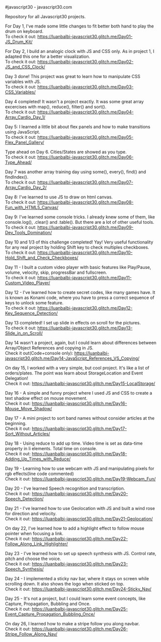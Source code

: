 #javascript30 - javascript30.com

Repository for all Javascript30 projects.

For Day 1, I've made some little changes to fit better both hand to play the drum on keyboard.
<br>To check it out: https://luanbalbi-javascript30.glitch.me/Day01-JS_Drum_Kit/

For Day 2, I build an analogic clock with JS and CSS only. As in project 1, I adapted this one for a better visualization.
<br>To check it out: https://luanbalbi-javascript30.glitch.me/Day02-JS_and_CSS_Clock/

Day 3 done! This project was great to learn how to manipulate CSS variables with JS.
<br>To check it out: https://luanbalbi-javascript30.glitch.me/Day03-CSS_Variables/

Day 4 completed! It wasn't a project exactly. It was some great array excercises with map(), reduce(), filter() and sort().
<br>To check it out: https://luanbalbi-javascript30.glitch.me/Day04-Array_Cardio_Day_1/

Day 5: I learned a little bit about flex panels and how to make transitions using JavaScript.
<br>To check it out: https://luanbalbi-javascript30.glitch.me/Day05-Flex_Panel_Gallery/

Type ahead on Day 6. Cities/States are showed as you type.
<br>To check it out: https://luanbalbi-javascript30.glitch.me/Day06-Type_Ahead/

Day 7 was another array training day using some(), every(), find() and findIndex().
<br>To check it out: https://luanbalbi-javascript30.glitch.me/Day07-Array_Cardio_Day_2/

Day 8: I've learned to use JS to draw on html canvas.
<br>To check it out: https://luanbalbi-javascript30.glitch.me/Day08-Fun_with_HTML5_Canvas/

Day 9: I've learned some console tricks. I already knew some of them, like console.log(), .clear() and .table(). But there are a lot of other useful tools.
<br>To check it out: https://luanbalbi-javascript30.glitch.me/Day09-Dev_Tools_Domination/

Day 10 and 1/3 of this challenge completed! Yay! Very useful functionality for any real project by holding Shift key to check multiples checkboxes.
<br>To check it out: https://luanbalbi-javascript30.glitch.me/Day10-Hold_Shift_and_Check_Checkboxes/

Day 11 - I built a custom video player with basic features like Play/Pause, volume, velocity, skip, progressBar and fullscreen.
<br>To check it out: https://luanbalbi-javascript30.glitch.me/Day11-Custom_Video_Player/

Day 12 - I've learned how to create secret codes, like many games have. It is known as Konami code, where you have to press a correct sequence of keys to unlock some feature.
<br>To check it out: https://luanbalbi-javascript30.glitch.me/Day12-Key_Sequence_Detection/

Day 13 completed! I set up slide in effects on scroll for the pictures.
<br>To check it out: https://luanbalbi-javascript30.glitch.me/Day13-Slide_in_on_Scroll/

Day 14 wasn't a project, again, but I could learn about differences between Array/Object References and copying in JS.
<br>Check it out(Code+console only): https://luanbalbi-javascript30.glitch.me/Day14-JavaScript_References_VS_Copying/

On day 15, I worked with a very simple, but cool project. It's like a list of orders/plates. The point was learn about StorageLocation and Event Delegation!
<br>Check it out: https://luanbalbi-javascript30.glitch.me/Day15-LocalStorage/

Day 16 - A simple and funny project where I used JS and CSS to create a text shadow effect on mouse movement.
<br>Check it out: https://luanbalbi-javascript30.glitch.me/Day16-Mouse_Move_Shadow/

Day 17 - A mini project to sort band names without consider articles at the beginning.
<br>Check it out: https://luanbalbi-javascript30.glitch.me/Day17-Sort_Without_Articles/

Day 18 - Using reduce to add up time. Video time is set as data-time property in li elements. Total time on console.
<br>Check it out: https://luanbalbi-javascript30.glitch.me/Day18-Adding_Up_Times_with_Reduce/

Day 19 - Learning how to use webcam with JS and manipulating pixels for rgb effects(line code commented)
<br>Check it out: https://luanbalbi-javascript30.glitch.me/Day19-Webcam_Fun/

Day 20 - I've learned Speech recognition and transcription.
<br>Check it out: https://luanbalbi-javascript30.glitch.me/Day20-Speech_Detection/

Day 21 - I've learned how to use Geolocation with JS and built a wind rose for direction and velocity. 
<br>Check it out: https://luanbalbi-javascript30.glitch.me/Day21-Geolocation/

On day 22, I've learned how to add a highlight effect to follow mouse pointer when focusing a link.
<br>Check it out: https://luanbalbi-javascript30.glitch.me/Day22-Follow_Along_Link_Highlighter/

Day 23 - I've learned how to set up speech synthesis with JS. Control rate, pitch and choose the voice.
<br>Check it out: https://luanbalbi-javascript30.glitch.me/Day23-Speech_Synthesis/

Day 24 - I implemented a sticky nav bar, where it stays on screen while scrolling down. It also shows the logo when sticked on top.
<br>Check it out: https://luanbalbi-javascript30.glitch.me/Day24-Sticky_Nav/

Day 25 - It's not a project, but I could learn some event concepts, like Capture, Propagation, Bubbling and Once.
<br>Check it out: https://luanbalbi-javascript30.glitch.me/Day25-Event_Capture_Propagation_Bubbling_Once/

On day 26, I learned how to make a stripe follow you along navbar. 
<br>Check it out: https://luanbalbi-javascript30.glitch.me/Day26-Stripe_Follow_Along_Nav/
